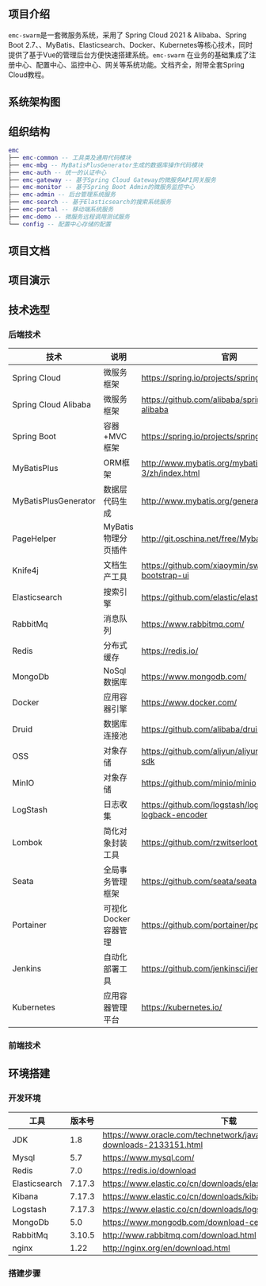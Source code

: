 ## 项目介绍

`emc-swarm`是一套微服务系统，采用了 Spring Cloud 2021 & Alibaba、Spring Boot
2.7、、MyBatis、Elasticsearch、Docker、Kubernetes等核心技术，同时提供了基于Vue的管理后台方便快速搭建系统。`emc-swarm`
在业务的基础集成了注册中心、配置中心、监控中心、网关等系统功能。文档齐全，附带全套Spring Cloud教程。

## 系统架构图

## 组织结构

``` lua
emc
├── emc-common -- 工具类及通用代码模块
├── emc-mbg -- MyBatisPlusGenerator生成的数据库操作代码模块
├── emc-auth -- 统一的认证中心
├── emc-gateway -- 基于Spring Cloud Gateway的微服务API网关服务
├── emc-monitor -- 基于Spring Boot Admin的微服务监控中心
├── emc-admin -- 后台管理系统服务
├── emc-search -- 基于Elasticsearch的搜索系统服务
├── emc-portal -- 移动端系统服务
├── emc-demo -- 微服务远程调用测试服务
└── config -- 配置中心存储的配置
```

## 项目文档

## 项目演示

## 技术选型

### 后端技术

| 技术                   | 说明                 | 官网                                                 |
|----------------------| -------------------- | ---------------------------------------------------- |
| Spring Cloud         | 微服务框架           | https://spring.io/projects/spring-cloud              |
| Spring Cloud Alibaba | 微服务框架           | https://github.com/alibaba/spring-cloud-alibaba      |
| Spring Boot          | 容器+MVC框架         | https://spring.io/projects/spring-boot               |
| MyBatisPlus          | ORM框架              | http://www.mybatis.org/mybatis-3/zh/index.html       |
| MyBatisPlusGenerator | 数据层代码生成       | http://www.mybatis.org/generator/index.html          |
| PageHelper           | MyBatis物理分页插件  | http://git.oschina.net/free/Mybatis_PageHelper       |
| Knife4j              | 文档生产工具         | https://github.com/xiaoymin/swagger-bootstrap-ui     |
| Elasticsearch        | 搜索引擎             | https://github.com/elastic/elasticsearch             |
| RabbitMq             | 消息队列             | https://www.rabbitmq.com/                            |
| Redis                | 分布式缓存           | https://redis.io/                                    |
| MongoDb              | NoSql数据库          | https://www.mongodb.com/                             |
| Docker               | 应用容器引擎         | https://www.docker.com/                              |
| Druid                | 数据库连接池         | https://github.com/alibaba/druid                     |
| OSS                  | 对象存储             | https://github.com/aliyun/aliyun-oss-java-sdk        |
| MinIO                | 对象存储             | https://github.com/minio/minio                       |
| LogStash             | 日志收集             | https://github.com/logstash/logstash-logback-encoder |
| Lombok               | 简化对象封装工具     | https://github.com/rzwitserloot/lombok               |
| Seata                | 全局事务管理框架     | https://github.com/seata/seata                       |
| Portainer            | 可视化Docker容器管理 | https://github.com/portainer/portainer               |
| Jenkins              | 自动化部署工具       | https://github.com/jenkinsci/jenkins                 |
| Kubernetes           | 应用容器管理平台     | https://kubernetes.io/                               |

### 前端技术

## 环境搭建

### 开发环境

| 工具          | 版本号 | 下载                                                         |
| ------------- | ------ | ------------------------------------------------------------ |
| JDK           | 1.8    | https://www.oracle.com/technetwork/java/javase/downloads/jdk8-downloads-2133151.html |
| Mysql         | 5.7    | https://www.mysql.com/                                       |
| Redis         | 7.0    | https://redis.io/download                                    |
| Elasticsearch | 7.17.3 | https://www.elastic.co/cn/downloads/elasticsearch            |
| Kibana        | 7.17.3 | https://www.elastic.co/cn/downloads/kibana                   |
| Logstash      | 7.17.3 | https://www.elastic.co/cn/downloads/logstash                 |
| MongoDb       | 5.0    | https://www.mongodb.com/download-center                      |
| RabbitMq      | 3.10.5 | http://www.rabbitmq.com/download.html                        |
| nginx         | 1.22   | http://nginx.org/en/download.html                            |

### 搭建步骤
